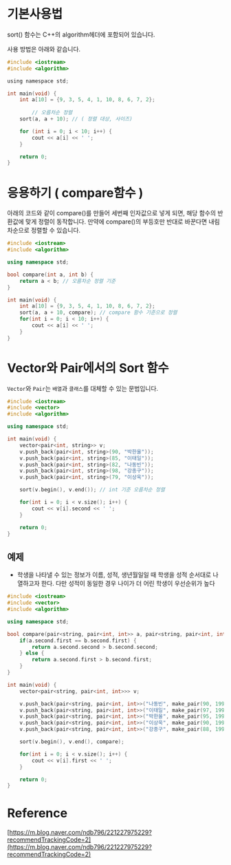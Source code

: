 # 기본사용법

sort() 함수는 C++의 algorithm헤더에 포함되어 있습니다.

사용 방법은 아래와 같습니다.

```c
#include <iostream>
#include <algorithm>

using namespace std;

int main(void) {
    int a[10] = {9, 3, 5, 4, 1, 10, 8, 6, 7, 2};
    
		// 오름차순 정렬 
    sort(a, a + 10); // ( 정렬 대상, 사이즈)

    for (int i = 0; i < 10; i++) {
        cout << a[i] << ' ';
    }

    return 0;
}
```

# 응용하기 ( compare함수 )

아래의 코드와 같이 compare()를 만들어 세번째 인자값으로 넣게 되면, 
해당 함수의 반환값에 맞게 정렬이 동작합니다.
만약에 compare()의 부등호만 반대로 바꾼다면 내림차순으로 정렬할 수 있습니다.

```cpp
#include <iostream>
#include <algorithm>

using namespace std;

bool compare(int a, int b) {
    return a < b; // 오름차순 정렬 기준
}

int main(void) {
    int a[10] = {9, 3, 5, 4, 1, 10, 8, 6, 7, 2};
    sort(a, a + 10, compare); // compare 함수 기준으로 정렬
    for(int i = 0; i < 10; i++) {
        cout << a[i] << ' ';
    }
}
```

# Vector와 Pair에서의 Sort 함수

`Vector`와 `Pair`는 `배열`과 `클래스`를 대체할 수 있는 문법입니다.

```cpp
#include <iostream>
#include <vector>
#include <algorithm>

using namespace std;

int main(void) {
    vector<pair<int, string>> v;
    v.push_back(pair<int, string>(90, "박한울"));
    v.push_back(pair<int, string>(85, "이태일"));
    v.push_back(pair<int, string>(82, "나동빈"));
    v.push_back(pair<int, string>(98, "강종구"));
    v.push_back(pair<int, string>(79, "이상욱"));

    sort(v.begin(), v.end()); // int 기준 오름차순 정렬

    for(int i = 0; i < v.size(); i++) {
        cout << v[i].second << ' ';
    }

    return 0;
}
```

## 예제

- 학생을 나타낼 수 있는 정보가 이름, 성적, 생년월일일 때 학생을 성적 순서대로 나열하고자 한다.
다만 성적이 동일한 경우 나이가 더 어린 학생이 우선순위가 높다

```cpp
#include <iostream>
#include <vector>
#include <algorithm>

using namespace std;

bool compare(pair<string, pair<int, int>> a, pair<string, pair<int, int>> b) {
    if(a.second.first == b.second.first) {
        return a.second.second > b.second.second;
    } else {
        return a.second.first > b.second.first;
    }
}

int main(void) {
    vector<pair<string, pair<int, int>>> v;

    v.push_back(pair<string, pair<int, int>>("나동빈", make_pair(90, 19961222)));
    v.push_back(pair<string, pair<int, int>>("이태일", make_pair(97, 19930518)));
    v.push_back(pair<string, pair<int, int>>("박한울", make_pair(95, 19930203)));
    v.push_back(pair<string, pair<int, int>>("이상욱", make_pair(90, 19921207)));
    v.push_back(pair<string, pair<int, int>>("강종구", make_pair(88, 19900302)));

    sort(v.begin(), v.end(), compare);

    for(int i = 0; i < v.size(); i++) {
        cout << v[i].first << ' ';
    }

    return 0;
}

```

# Reference

[https://m.blog.naver.com/ndb796/221227975229?recommendTrackingCode=2](https://m.blog.naver.com/ndb796/221227975229?recommendTrackingCode=2)
